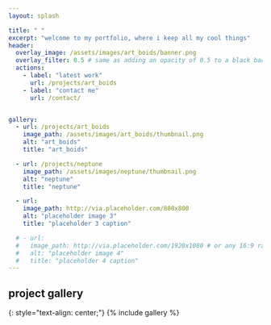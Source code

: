 ```yaml
---
layout: splash

title: " "
excerpt: "welcome to my portfolio, where i keep all my cool things"
header:
  overlay_image: /assets/images/art_boids/banner.png
  overlay_filter: 0.5 # same as adding an opacity of 0.5 to a black background
  actions:
    - label: "latest work"
      url: /projects/art_boids
    - label: "contact me"
      url: /contact/


gallery:
  - url: /projects/art_boids
    image_path: /assets/images/art_boids/thumbnail.png
    alt: "art_boids"
    title: "art_boids"

  - url: /projects/neptune
    image_path: /assets/images/neptune/thumbnail.png
    alt: "neptune"
    title: "neptune"

  - url: 
    image_path: http://via.placeholder.com/800x800
    alt: "placeholder image 3"
    title: "placeholder 3 caption"

  # - url: 
  #   image_path: http://via.placeholder.com/1920x1080 # or any 16:9 ratio
  #   alt: "placeholder image 4"
  #   title: "placeholder 4 caption"
---
```


## project gallery
{: style="text-align: center;"}
{% include gallery %}





